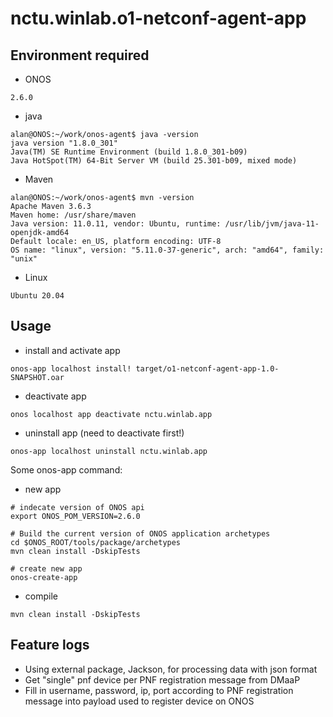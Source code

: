 # nctu.winlab.o1-netconf-agent-app
## Environment required
* ONOS
```
2.6.0
```

* java
```
alan@ONOS:~/work/onos-agent$ java -version
java version "1.8.0_301"
Java(TM) SE Runtime Environment (build 1.8.0_301-b09)
Java HotSpot(TM) 64-Bit Server VM (build 25.301-b09, mixed mode)
```

* Maven
```
alan@ONOS:~/work/onos-agent$ mvn -version
Apache Maven 3.6.3
Maven home: /usr/share/maven
Java version: 11.0.11, vendor: Ubuntu, runtime: /usr/lib/jvm/java-11-openjdk-amd64
Default locale: en_US, platform encoding: UTF-8
OS name: "linux", version: "5.11.0-37-generic", arch: "amd64", family: "unix"
```

* Linux
```
Ubuntu 20.04
```

## Usage
* install and activate app
```
onos-app localhost install! target/o1-netconf-agent-app-1.0-SNAPSHOT.oar
```

* deactivate app
```
onos localhost app deactivate nctu.winlab.app
```
* uninstall app (need to deactivate first!)
```
onos-app localhost uninstall nctu.winlab.app
```

Some onos-app command:
* new app
```
# indecate version of ONOS api
export ONOS_POM_VERSION=2.6.0

# Build the current version of ONOS application archetypes
cd $ONOS_ROOT/tools/package/archetypes
mvn clean install -DskipTests

# create new app
onos-create-app
```

* compile
```
mvn clean install -DskipTests
```

## Feature logs
* Using external package, Jackson, for processing data with json format
* Get "single" pnf device per PNF registration message from DMaaP
* Fill in username, password, ip, port according to PNF registration message into payload used to register device on ONOS